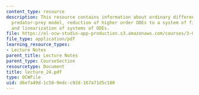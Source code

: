 ```yaml
---
content_type: resource
description: This resource contains information about ordinary differential equations,
  predator-prey model, reduction of higher order ODEs to a system of first order ODEs
  and linearization of systems of ODEs.
file: https://ol-ocw-studio-app-production.s3.amazonaws.com/courses/3-016-mathematics-for-materials-scientists-and-engineers-fall-2005/d6e7a49d1c589edcc92d167a71d5c180_lecture_24.pdf
file_type: application/pdf
learning_resource_types:
- Lecture Notes
parent_title: Lecture Notes
parent_type: CourseSection
resourcetype: Document
title: lecture_24.pdf
type: OCWFile
uid: d6e7a49d-1c58-9edc-c92d-167a71d5c180
---
```

